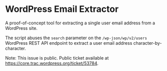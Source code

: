 # WordPress Email Extractor
A proof-of-concept tool for extracting a single user email address from a WordPress site. 

The script abuses the `search` parameter on the `/wp-json/wp/v2/users` WordPress REST API endpoint to extract a user email address character-by-character.

Note: This issue is public. Public ticket available at https://core.trac.wordpress.org/ticket/53784.
